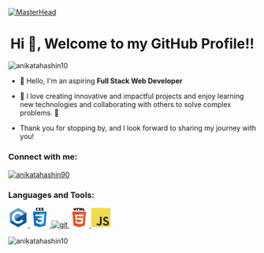[![MasterHead](https://user-images.githubusercontent.com/90236635/232446433-d5540fa2-fe28-4bb8-b929-cdb51fe61336.gif)](https://rishavchanda.io)



<h1 align="center">Hi 👋, Welcome to my GitHub Profile!!</h1>
<p align="left"> <img src="https://komarev.com/ghpvc/?username=anikatahashin10&label=Profile%20views&color=0e75b6&style=flat" alt="anikatahashin10" /> </p>




- 🤝 Hello, I'm an aspiring **Full Stack Web Developer**

- 👯 I love creating innovative and impactful projects and enjoy learning new technologies and collaborating with others to solve complex problems. 🌱

- Thank you for stopping by, and I look forward to sharing my journey with you!

<h3 align="left">Connect with me:</h3>
<p align="left">
<a href="https://linkedin.com/in/anikatahashin90" target="blank"><img align="center" src="https://raw.githubusercontent.com/rahuldkjain/github-profile-readme-generator/master/src/images/icons/Social/linked-in-alt.svg" alt="anikatahashin90" height="30" width="40" /></a>
</p>

<h3 align="left">Languages and Tools:</h3>
<p align="left"> <a href="https://www.cprogramming.com/" target="_blank" rel="noreferrer"> <img src="https://raw.githubusercontent.com/devicons/devicon/master/icons/c/c-original.svg" alt="c" width="40" height="40"/> </a> <a href="https://www.w3schools.com/css/" target="_blank" rel="noreferrer"> <img src="https://raw.githubusercontent.com/devicons/devicon/master/icons/css3/css3-original-wordmark.svg" alt="css3" width="40" height="40"/> </a> <a href="https://git-scm.com/" target="_blank" rel="noreferrer"> <img src="https://www.vectorlogo.zone/logos/git-scm/git-scm-icon.svg" alt="git" width="40" height="40"/> </a> <a href="https://www.w3.org/html/" target="_blank" rel="noreferrer"> <img src="https://raw.githubusercontent.com/devicons/devicon/master/icons/html5/html5-original-wordmark.svg" alt="html5" width="40" height="40"/> </a> <a href="https://developer.mozilla.org/en-US/docs/Web/JavaScript" target="_blank" rel="noreferrer"> <img src="https://raw.githubusercontent.com/devicons/devicon/master/icons/javascript/javascript-original.svg" alt="javascript" width="40" height="40"/> </a> </p>

<p><img align="center" src="https://github-readme-stats.vercel.app/api/top-langs?username=anikatahashin10&show_icons=true&locale=en&layout=compact" alt="anikatahashin10" /></p>
